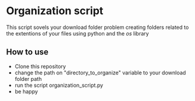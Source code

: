 # Organization script

This script sovels your download folder problem creating folders related to the extentions of your files using python and the *os* library


## How to use
- Clone this repository
- change the path on "directory_to_organize" variable to your download folder path 
- run the script organization_script.py
- be happy


